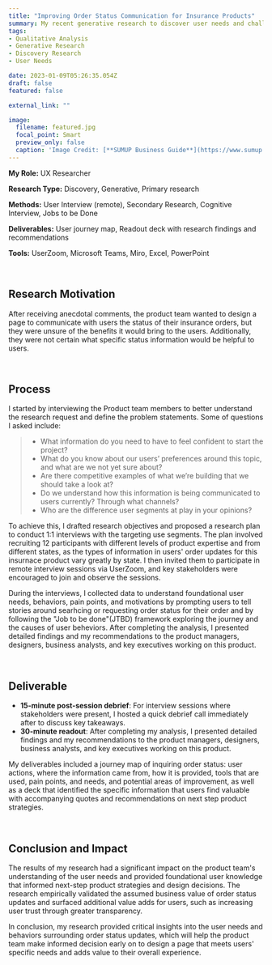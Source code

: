 ```yaml
---
title: "Improving Order Status Communication for Insurance Products"
summary: My recent generative research to discover user needs and challenges surrounding order status updates for insurance products, informing the product team's next-step product strategies and design decisions..
tags:  
- Qualitative Analysis
- Generative Research
- Discovery Research
- User Needs

date: 2023-01-09T05:26:35.054Z
draft: false
featured: false

external_link: ""

image:
  filename: featured.jpg
  focal_point: Smart
  preview_only: false
  caption: 'Image Credit: [**SUMUP Business Guide**](https://www.sumup.com/en-us/business-guide/what-is-a-purchase-order/)'
---
```



**My Role:** UX Researcher 

**Research Type:** Discovery, Generative, Primary research

**Methods:** User Interview (remote), Secondary Research, Cognitive Interview, Jobs to be Done  

**Deliverables:** User journey map, Readout deck with research findings and recommendations 

**Tools:** UserZoom, Microsoft Teams, Miro, Excel, PowerPoint 

</br>

## Research Motivation

After receiving anecdotal comments, the product team wanted to design a page to communicate with users the status of their insurance orders, but they were unsure of the benefits it would bring to the users. Additionally, they were not certain what specific status information would be helpful to users.  

</br>

## Process

I started by interviewing the Product team members to better understand the research request and define the problem statements. Some of questions I asked include:

>- What information do you need to have to feel confident to start the project? 
>- What do you know about our users’ preferences around this topic, and what are we not yet sure about?
>- Are there competitive examples of what we’re building that we should take a look at?
>- Do we understand how this information is being communicated to users currently? Through what channels?
>- Who are the difference user segments at play in your opinions?

To achieve this, I drafted research objectives and proposed a research plan to conduct 1:1 interviews with the targeting use segments. The plan involved recruiting 12 participants with different levels of product expertise and from different states, as the types of information in users' order updates for this insurnace product vary greatly by state. I then invited them to participate in remote interview sessions via UserZoom, and key stakeholders were encouraged to join and observe the sessions.

During the interviews, I collected data to understand foundational user needs, behaviors, pain points, and motivations by prompting users to tell stories around searhcing or requesting order status for their order and by following the "Job to be done"(JTBD) framework exploring the journey and the causes of user beheviors. After completing the analysis, I presented detailed findings and my recommendations to the product managers, designers, business analysts, and key executives working on this product.

</br>

## Deliverable

- **15-minute post-session debrief**: For interview sessions where stakeholders were present, I hosted a quick debrief call immediately after to discuss key takeaways.
- **30-minute readout**: After completing my analysis, I presented detailed findings and my recommendations to the product managers, designers, business analysts, and key executives working on this product.

My deliverables included a journey map of inquiring order status: user actions, where the information came from, how it is provided, tools that are used, pain points, and needs, and potential areas of improvement, as well as a deck that identified the specific information that users find valuable with accompanying quotes and recommendations on next step product strategies.

</br>

## Conclusion and Impact 

The results of my research had a significant impact on the product team's understanding of the user needs and provided foundational user knowledge that informed next-step product strategies and design decisions. The research empirically validated the assumed business value of order status updates and surfaced additional value adds for users, such as increasing user trust through greater transparency.

In conclusion, my research provided critical insights into the user needs and behaviors surrounding order status updates, which will help the product team make informed decision early on to design a page that meets users' specific needs and adds value to their overall experience.